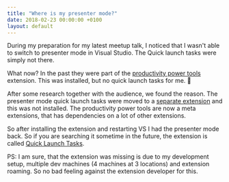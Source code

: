 ```yaml
---
title: "Where is my presenter mode?"
date: 2018-02-23 00:00:00 +0100
layout: default
---
```


During my preparation for my latest meetup talk, I noticed that I wasn't able to switch to presenter mode in Visual Studio. The Quick launch tasks were simply not there.

What now? In the past they were part of the [productivity power tools](https://marketplace.visualstudio.com/items?itemName=VisualStudioProductTeam.ProductivityPowerPack2017) extension. This was installed, but no quick launch tasks for me. 🙁

After some research together with the audience, we found the reason. The presenter mode quick launch tasks were moved to a [separate extension](https://marketplace.visualstudio.com/items?itemName=VisualStudioProductTeam.QuickLaunchTasks) and this was not installed. The productivity power tools are now a meta extensions, that has dependencies on a lot of other extensions.

So after installing the extension and restarting VS I had the presenter mode back. So if you are searching it sometime in the future, the extension is called [Quick Launch Tasks](https://marketplace.visualstudio.com/items?itemName=VisualStudioProductTeam.QuickLaunchTasks).

PS: I am sure, that the extension was missing is due to my development setup, multiple dev machines (4 machines at 3 locations) and extension roaming. So no bad feeling against the extension developer for this.
